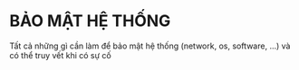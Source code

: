 # BẢO MẬT HỆ THỐNG

Tất cả những gì cần làm để bảo mật hệ thống \(network, os, software, ...\) và có thể truy vết khi có sự cố

